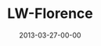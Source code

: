 ---
layout: message
category: message
series: "Last Wednesday"
title: "LW-Florence"
date: 2013-03-27-00-00
message_id: 779
audio: "http://s3.amazonaws.com/crossroads-media/media/legacy/mp3/032713_lw_florence.mp3"
audio-duration: "27:19"
description: "Florence"
video: "https://s3.amazonaws.com/crossroadsvideomessages/032713_lw_florence.mp4"
video-duration: "27:23"
video-image: "http://s3.amazonaws.com/crossroads-media/images/legacy/content/032713_LW_Florence.jpg"
flag: "N"
---
